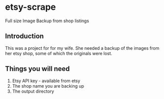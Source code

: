 # etsy-scrape
Full size Image Backup from shop listings

## Introduction
This was a project for for my wife. She needed a backup of the images from her etsy shop, some of which the originals were lost. 

## Things you will need
1. Etsy API key - available from etsy
2. The shop name you are backing up
3. The output directory 

